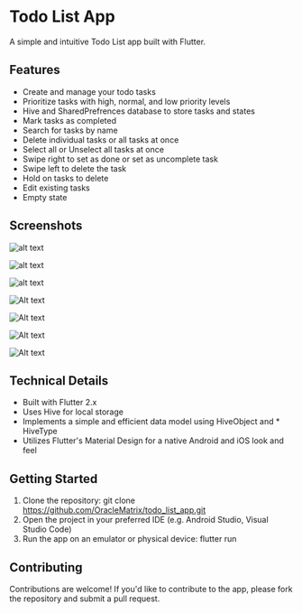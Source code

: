 # Todo List App
A simple and intuitive Todo List app built with Flutter.

## Features
* Create and manage your todo tasks
* Prioritize tasks with high, normal, and low priority levels
* Hive and SharedPrefrences database to store tasks and states
* Mark tasks as completed
* Search for tasks by name
* Delete individual tasks or all tasks at once
* Select all or Unselect all tasks at once
* Swipe right to set as done or set as uncomplete task
* Swipe left to delete the task
* Hold on tasks to delete
* Edit existing tasks
* Empty state

## Screenshots
![alt text](Screenshot_1725009021.png)

![alt text](Screenshot_1725009333.png)

![alt text](Screenshot_1725009339.png)

![Alt text](https://github.com/OracleMatrix/todo_list_app/blob/main/Screenshot_1723662047.png?raw=true "Optional Title")

![Alt text](https://github.com/OracleMatrix/todo_list_app/blob/main/Screenshot_1723662571.png?raw=true "Optional Title")

![Alt text](https://github.com/OracleMatrix/todo_list_app/blob/main/Screenshot_1723662225.png?raw=true "Optional Title")

![Alt text](https://github.com/OracleMatrix/todo_list_app/blob/main/Screenshot_1723662607.png?raw=true "Optional Title")

## Technical Details
* Built with Flutter 2.x
* Uses Hive for local storage
* Implements a simple and efficient data model using HiveObject and * HiveType
* Utilizes Flutter's Material Design for a native Android and iOS look and feel

## Getting Started
1. Clone the repository: git clone https://github.com/OracleMatrix/todo_list_app.git
2. Open the project in your preferred IDE (e.g. Android Studio, Visual Studio Code)
3. Run the app on an emulator or physical device: flutter run

## Contributing
Contributions are welcome! If you'd like to contribute to the app, please fork the repository and submit a pull request.
